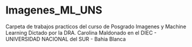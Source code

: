 # Imagenes_ML_UNS
Carpeta de trabajos practicos del curso de Posgrado Imagenes y Machine Learning
Dictado por la DRA. Carolina Maldonado en el DIEC - UNIVERSIDAD NACIONAL del SUR - Bahia Blanca
